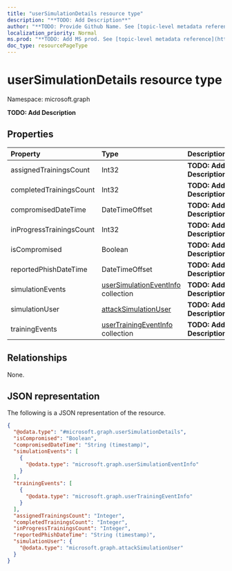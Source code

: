 ```yaml
---
title: "userSimulationDetails resource type"
description: "**TODO: Add Description**"
author: "**TODO: Provide Github Name. See [topic-level metadata reference](https://msgo.azurewebsites.net/add/document/guidelines/metadata.html#topic-level-metadata)**"
localization_priority: Normal
ms.prod: "**TODO: Add MS prod. See [topic-level metadata reference](https://msgo.azurewebsites.net/add/document/guidelines/metadata.html#topic-level-metadata)**"
doc_type: resourcePageType
---
```


# userSimulationDetails resource type

Namespace: microsoft.graph



**TODO: Add Description**

## Properties
|Property|Type|Description|
|:---|:---|:---|
|assignedTrainingsCount|Int32|**TODO: Add Description**|
|completedTrainingsCount|Int32|**TODO: Add Description**|
|compromisedDateTime|DateTimeOffset|**TODO: Add Description**|
|inProgressTrainingsCount|Int32|**TODO: Add Description**|
|isCompromised|Boolean|**TODO: Add Description**|
|reportedPhishDateTime|DateTimeOffset|**TODO: Add Description**|
|simulationEvents|[userSimulationEventInfo](../resources/usersimulationeventinfo.md) collection|**TODO: Add Description**|
|simulationUser|[attackSimulationUser](../resources/attacksimulationuser.md)|**TODO: Add Description**|
|trainingEvents|[userTrainingEventInfo](../resources/usertrainingeventinfo.md) collection|**TODO: Add Description**|

## Relationships
None.

## JSON representation
The following is a JSON representation of the resource.
<!-- {
  "blockType": "resource",
  "@odata.type": "microsoft.graph.userSimulationDetails"
}
-->
``` json
{
  "@odata.type": "#microsoft.graph.userSimulationDetails",
  "isCompromised": "Boolean",
  "compromisedDateTime": "String (timestamp)",
  "simulationEvents": [
    {
      "@odata.type": "microsoft.graph.userSimulationEventInfo"
    }
  ],
  "trainingEvents": [
    {
      "@odata.type": "microsoft.graph.userTrainingEventInfo"
    }
  ],
  "assignedTrainingsCount": "Integer",
  "completedTrainingsCount": "Integer",
  "inProgressTrainingsCount": "Integer",
  "reportedPhishDateTime": "String (timestamp)",
  "simulationUser": {
    "@odata.type": "microsoft.graph.attackSimulationUser"
  }
}
```

